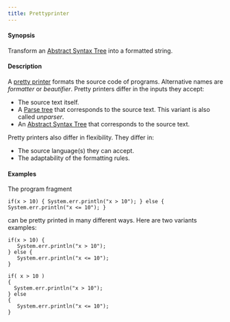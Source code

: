```yaml
---
title: Prettyprinter
---
```


#### Synopsis

Transform an [Abstract Syntax Tree](../../Rascalopedia/AbstractSyntaxTree) into a formatted string.

#### Description

A [pretty printer](http://en.wikipedia.org/wiki/Prettyprint)
formats the source code of programs. Alternative names are _formatter_ or _beautifier_.
Pretty printers differ in the inputs they accept:

*  The source text itself.
*  A [Parse tree](../../Rascalopedia/ParseTree) that corresponds to the source text. This variant is also called _unparser_.
*  An [Abstract Syntax Tree](../../Rascalopedia/AbstractSyntaxTree) that corresponds to the source text.


Pretty printers also differ in flexibility. They differ in:

*  The source language(s) they can accept.
*  The adaptability of the formatting rules.

#### Examples

The program fragment
```rascal
if(x > 10) { System.err.println("x > 10"); } else { System.err.println("x <= 10"); }
```
can be pretty printed in many different ways. Here are two variants examples:
```rascal
if(x > 10) { 
   System.err.println("x > 10"); 
} else { 
   System.err.println("x <= 10"); 
}
```

```rascal
if( x > 10 )
{ 
  System.err.println("x > 10"); 
} else 
{ 
   System.err.println("x <= 10"); 
}
```


